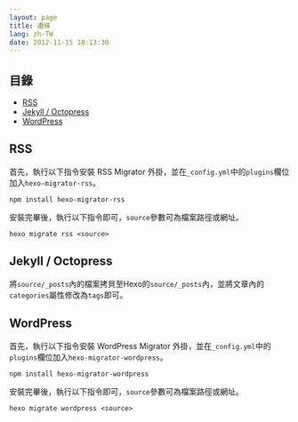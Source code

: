 ```yaml
---
layout: page
title: 遷移
lang: zh-TW
date: 2012-11-15 18:13:30
---
```


## 目錄

- [RSS](#rss)
- [Jekyll / Octopress](#jekyll)
- [WordPress](#wordpress)

<a id="rss"></a>
## RSS

首先，執行以下指令安裝 RSS Migrator 外掛，並在`_config.yml`中的`plugins`欄位加入`hexo-migrator-rss`。

``` plain
npm install hexo-migrator-rss
```

安裝完畢後，執行以下指令即可，`source`參數可為檔案路徑或網址。

``` plain
hexo migrate rss <source>
```

<a id="jekyll"></a>
## Jekyll / Octopress

將`source/_posts`內的檔案拷貝至Hexo的`source/_posts`內，並將文章內的`categories`屬性修改為`tags`即可。

<a id="wordpress"></a>
## WordPress

首先，執行以下指令安裝 WordPress Migrator 外掛，並在`_config.yml`中的`plugins`欄位加入`hexo-migrator-wordpress`。

``` plain
npm install hexo-migrator-wordpress
```

安裝完畢後，執行以下指令即可，`source`參數可為檔案路徑或網址。

``` plain
hexo migrate wordpress <source>
```